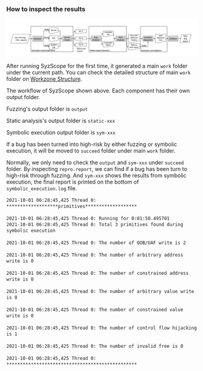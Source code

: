 ### How to inspect the results



![image-20211011151908487](./resource/workflow.png)



After running SyzScope for the first time, it generated a main `work` folder under the current path. You can check the detailed structure of main `work` folder on [Workzone Structure](./workzone_structure.md).



The workflow of SyzScope shown above. Each component has their own output folder.

Fuzzing's output folder is `output` 

Static analysis's output folder is `static-xxx`

Symbolic execution output folder is `sym-xxx`



If a bug has been turned into high-risk by either fuzzing or symbolic execution, it will be moved to `succeed` folder under main `work` folder.



Normally, we only need to check the `output` and `sym-xxx` under `succeed` folder. By inspecting `repro.report`, we can find if a bug has been turn to high-risk through fuzzing. And `sym-xxx` shows the results from symbolic execution, the final report is printed on the bottom of `symbolic_execution.log` file.

```
2021-10-01 06:28:45,425 Thread 0: *******************primitives*******************

2021-10-01 06:28:45,425 Thread 0: Running for 0:01:50.495701
2021-10-01 06:28:45,425 Thread 0: Total 3 primitives found during symbolic execution

2021-10-01 06:28:45,425 Thread 0: The number of OOB/UAF write is 2

2021-10-01 06:28:45,425 Thread 0: The number of arbitrary address write is 0

2021-10-01 06:28:45,425 Thread 0: The number of constrained address write is 0

2021-10-01 06:28:45,425 Thread 0: The number of arbitrary value write is 0

2021-10-01 06:28:45,425 Thread 0: The number of constrained value write is 0

2021-10-01 06:28:45,425 Thread 0: The number of control flow hijacking is 1

2021-10-01 06:28:45,425 Thread 0: The number of invalid free is 0

2021-10-01 06:28:45,425 Thread 0: ************************************************
```

